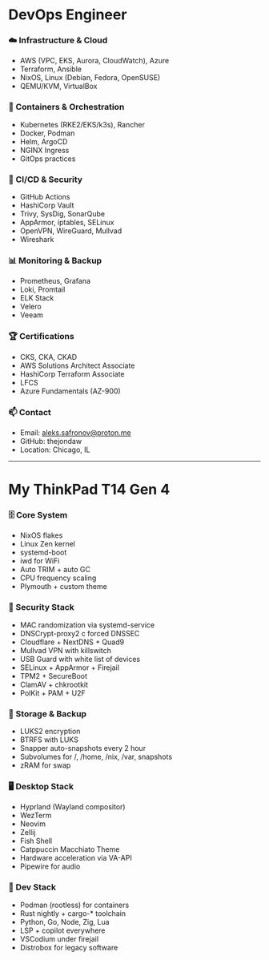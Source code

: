 # DevOps Engineer

### ☁️ Infrastructure & Cloud
- AWS (VPC, EKS, Aurora, CloudWatch), Azure
- Terraform, Ansible
- NixOS, Linux (Debian, Fedora, OpenSUSE)
- QEMU/KVM, VirtualBox

### 🚀 Containers & Orchestration
- Kubernetes (RKE2/EKS/k3s), Rancher
- Docker, Podman
- Helm, ArgoCD
- NGINX Ingress
- GitOps practices

### 🔄 CI/CD & Security
- GitHub Actions
- HashiCorp Vault
- Trivy, SysDig, SonarQube
- AppArmor, iptables, SELinux
- OpenVPN, WireGuard, Mullvad
- Wireshark

### 📊 Monitoring & Backup
- Prometheus, Grafana
- Loki, Promtail
- ELK Stack
- Velero
- Veeam

### 🏆 Certifications
- CKS, CKA, CKAD
- AWS Solutions Architect Associate
- HashiCorp Terraform Associate
- LFCS
- Azure Fundamentals (AZ-900)

### 📫 Contact
- Email: aleks.safronov@proton.me
- GitHub: thejondaw
- Location: Chicago, IL

---

# My ThinkPad T14 Gen 4

### 🗄️ Core System
- NixOS flakes
- Linux Zen kernel
- systemd-boot
- iwd for WiFi
- Auto TRIM + auto GC
- CPU frequency scaling
- Plymouth + custom theme

### 🔐 Security Stack
- MAC randomization via systemd-service
- DNSCrypt-proxy2 с forced DNSSEC
- Cloudflare + NextDNS + Quad9
- Mullvad VPN with killswitch
- USB Guard with white list of devices
- SELinux + AppArmor + Firejail
- TPM2 + SecureBoot
- ClamAV + chkrootkit
- PolKit + PAM + U2F

### 💾 Storage & Backup
- LUKS2 encryption
- BTRFS with LUKS
- Snapper auto-snapshots every 2 hour
- Subvolumes for /, /home, /nix, /var, snapshots
- zRAM for swap

### 🖥️ Desktop Stack
- Hyprland (Wayland compositor)
- WezTerm
- Neovim
- Zellij
- Fish Shell
- Catppuccin Macchiato Theme
- Hardware acceleration via VA-API
- Pipewire for audio

### 🐋 Dev Stack
- Podman (rootless) for containers
- Rust nightly + cargo-* toolchain
- Python, Go, Node, Zig, Lua
- LSP + copilot everywhere
- VSCodium under firejail
- Distrobox for legacy software
